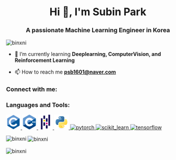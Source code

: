 <h1 align="center">Hi 👋, I'm Subin Park</h1>
<h3 align="center">A passionate Machine Learning Engineer in Korea</h3>

<p align="left"> <img src="https://komarev.com/ghpvc/?username=binxni&label=Profile%20views&color=0e75b6&style=flat" alt="binxni" /> </p>

- 🌱 I’m currently learning **Deeplearning, ComputerVision, and Reinforcement Learning**

- 📫 How to reach me **psb1601@naver.com**

<h3 align="left">Connect with me:</h3>
<p align="left">
</p>

<h3 align="left">Languages and Tools:</h3>
<p align="left"> <a href="https://www.cprogramming.com/" target="_blank" rel="noreferrer"> <img src="https://raw.githubusercontent.com/devicons/devicon/master/icons/c/c-original.svg" alt="c" width="40" height="40"/> </a> <a href="https://www.w3schools.com/cpp/" target="_blank" rel="noreferrer"> <img src="https://raw.githubusercontent.com/devicons/devicon/master/icons/cplusplus/cplusplus-original.svg" alt="cplusplus" width="40" height="40"/> </a> <a href="https://pandas.pydata.org/" target="_blank" rel="noreferrer"> <img src="https://raw.githubusercontent.com/devicons/devicon/2ae2a900d2f041da66e950e4d48052658d850630/icons/pandas/pandas-original.svg" alt="pandas" width="40" height="40"/> </a> <a href="https://www.python.org" target="_blank" rel="noreferrer"> <img src="https://raw.githubusercontent.com/devicons/devicon/master/icons/python/python-original.svg" alt="python" width="40" height="40"/> </a> <a href="https://pytorch.org/" target="_blank" rel="noreferrer"> <img src="https://www.vectorlogo.zone/logos/pytorch/pytorch-icon.svg" alt="pytorch" width="40" height="40"/> </a> <a href="https://scikit-learn.org/" target="_blank" rel="noreferrer"> <img src="https://upload.wikimedia.org/wikipedia/commons/0/05/Scikit_learn_logo_small.svg" alt="scikit_learn" width="40" height="40"/> </a> <a href="https://www.tensorflow.org" target="_blank" rel="noreferrer"> <img src="https://www.vectorlogo.zone/logos/tensorflow/tensorflow-icon.svg" alt="tensorflow" width="40" height="40"/> </a> </p>

<p><img align="left" src="https://github-readme-stats.vercel.app/api/top-langs?username=binxni&show_icons=true&locale=en&layout=compact" alt="binxni" /></p>

<p>&nbsp;<img align="center" src="https://github-readme-stats.vercel.app/api?username=binxni&show_icons=true&locale=en" alt="binxni" /></p>

<p><img align="center" src="https://github-readme-streak-stats.herokuapp.com/?user=binxni&" alt="binxni" /></p>
